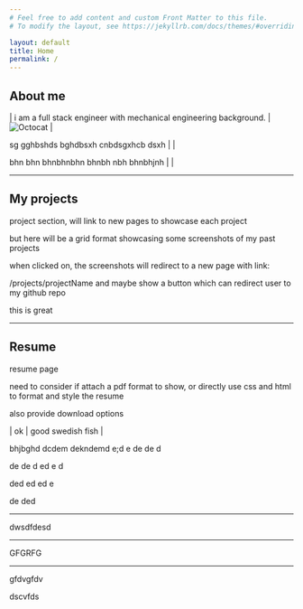 ```yaml
---
# Feel free to add content and custom Front Matter to this file.
# To modify the layout, see https://jekyllrb.com/docs/themes/#overriding-theme-defaults

layout: default
title: Home
permalink: /
---
```


## <a name="about"></a>About me

| i am a full stack engineer with mechanical engineering background. | ![Octocat](https://github.githubassets.com/images/icons/emoji/octocat.png) |

sg gghbshds bghdbsxh cnbdsgxhcb dsxh | |

bhn bhn bhnbhnbhn bhnbh nbh bhnbhjnh | |

---

## <a name="projects"></a>My projects

project section, will link to new pages to showcase each project

but here will be a grid format showcasing some screenshots of my past projects

when clicked on, the screenshots will redirect to a new page with link:

/projects/projectName and maybe show a button which can redirect user to my github repo

this is great

---

## <a name="resume"></a>Resume

resume page

need to consider if attach a pdf format to show, or directly use css and html to format and style the resume

also provide download options

| ok | good swedish fish |

bhjbghd
dcdem dekndemd
e;d
e
de
de
d

de
de
d
ed
e
d

ded
ed
ed
e

de
ded

---

dwsdfdesd

---

GFGRFG

---

gfdvgfdv

dscvfds
